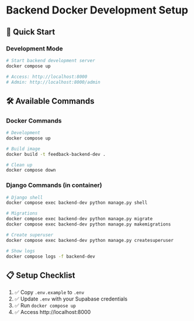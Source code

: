 # Backend Docker Development Setup

## 🚀 Quick Start

### Development Mode
```bash
# Start backend development server
docker compose up

# Access: http://localhost:8000
# Admin: http://localhost:8000/admin
```

## 🛠️ Available Commands

### Docker Commands
```bash
# Development
docker compose up

# Build image
docker build -t feedback-backend-dev .

# Clean up
docker compose down
```

### Django Commands (in container)
```bash
# Django shell
docker compose exec backend-dev python manage.py shell

# Migrations
docker compose exec backend-dev python manage.py migrate
docker compose exec backend-dev python manage.py makemigrations

# Create superuser
docker compose exec backend-dev python manage.py createsuperuser

# Show logs
docker compose logs -f backend-dev
```


## 📋 Setup Checklist

1. ✅ Copy `.env.example` to `.env`
2. ✅ Update `.env` with your Supabase credentials
3. ✅ Run `docker compose up`
4. ✅ Access http://localhost:8000